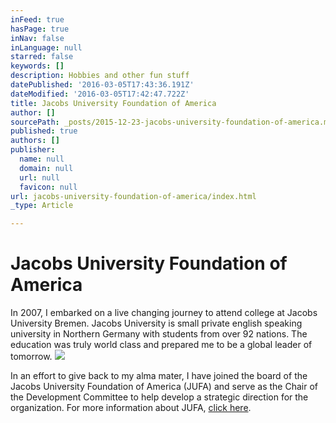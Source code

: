 ```yaml
---
inFeed: true
hasPage: true
inNav: false
inLanguage: null
starred: false
keywords: []
description: Hobbies and other fun stuff
datePublished: '2016-03-05T17:43:36.191Z'
dateModified: '2016-03-05T17:42:47.722Z'
title: Jacobs University Foundation of America
author: []
sourcePath: _posts/2015-12-23-jacobs-university-foundation-of-america.md
published: true
authors: []
publisher:
  name: null
  domain: null
  url: null
  favicon: null
url: jacobs-university-foundation-of-america/index.html
_type: Article

---
```

# Jacobs University Foundation of America

In 2007, I embarked on a live changing journey to attend college at Jacobs University Bremen. Jacobs University is small private english speaking university in Northern Germany with students from over 92 nations. The education was truly world class and prepared me to be a global leader of tomorrow. ![](https://the-grid-user-content.s3-us-west-2.amazonaws.com/2a4f49a4-1130-471f-ad39-0772a8972604.jpg)

In an effort to give back to my alma mater, I have joined the board of the Jacobs University Foundation of America (JUFA) and serve as the Chair of the Development Committee to help develop a strategic direction for the organization. For more information about JUFA, [click here][0].

[0]: http://www.jacobs-university-foundation.org/